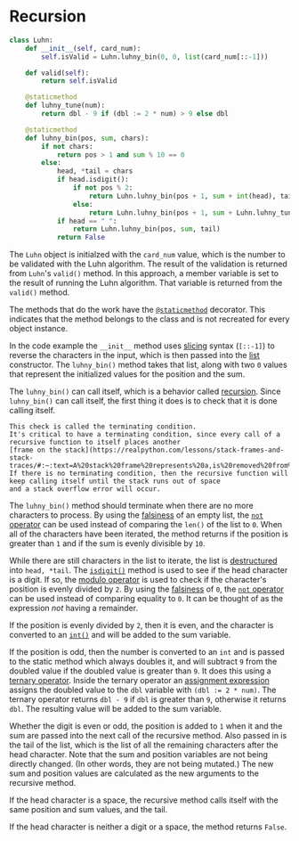 # Recursion

```python
class Luhn:
    def __init__(self, card_num):
        self.isValid = Luhn.luhny_bin(0, 0, list(card_num[::-1]))

    def valid(self):
        return self.isValid

    @staticmethod
    def luhny_tune(num):
        return dbl - 9 if (dbl := 2 * num) > 9 else dbl

    @staticmethod
    def luhny_bin(pos, sum, chars):
        if not chars:
            return pos > 1 and sum % 10 == 0
        else:
            head, *tail = chars
            if head.isdigit():
                if not pos % 2:
                    return Luhn.luhny_bin(pos + 1, sum + int(head), tail)
                else:
                    return Luhn.luhny_bin(pos + 1, sum + Luhn.luhny_tune(int(head)), tail)
            if head == " ":
                return Luhn.luhny_bin(pos, sum, tail)
            return False

```

The `Luhn` object is initialzed with the `card_num` value, which is the number to be validated with the Luhn algorithm.
The result of the validation is returned from `Luhn`'s `valid()` method.
In this approach, a member variable is set to the result of running the Luhn algorithm.
That variable is returned from the `valid()` method.

The methods that do the work have the [`@staticmethod`][static-method] decorator.
This indicates that the method belongs to the class and is not recreated for every object instance.

In the code example the `__init__` method uses [slicing][slicing] syntax (`[::-1]`) to reverse the characters in the input,
which is then passed into the [list][list] constructor.
The `luhny_bin()` method takes that list, along with two `0` values that represent the initialized values for the position and the sum.

The `luhny_bin()` can call itself, which is a behavior called [recursion][recursion].
Since `luhny_bin()` can call itself, the first thing it does is to check that it is done calling itself.

```exercism/note
This check is called the terminating condition.
It's critical to have a terminating condition, since every call of a recursive function to itself places another
[frame on the stack](https://realpython.com/lessons/stack-frames-and-stack-traces/#:~:text=A%20stack%20frame%20represents%20a,is%20removed%20from%20the%20stack.).
If there is no terminating condition, then the recursive function will keep calling itself until the stack runs out of space
and a stack overflow error will occur.
```

The `luhny_bin()` method should terminate when there are no more characters to process.
By using the [falsiness][falsiness] of an empty list, the [`not` operator][not-operator] can be used instead of comparing the `len()` of the list to `0`.
When all of the characters have been iterated, the method returns if the position is greater than `1` and if the sum is evenly divisible by `10`.

While there are still characters in the list to iterate, the list is [destructured][destructure] into `head, *tail`.
The [`isdigit()`][isdigit] method is used to see if the head character is a digit.
If so, the [modulo operator][modulo-operator] is used to check if the character's position is evenly divided by `2`.
By using the [falsiness][falsiness] of `0`, the [`not` operator][not-operator] can be used instead of comparing equality to `0`.
It can be thought of as the expression _not_ having a remainder.

If the position is evenly divided by `2`, then it is even, and the character is converted to an [`int()`][int] and will be added to the sum variable.

If the position is odd, then the number is converted to an `int` and is passed to the static method which always doubles it,
and will subtract `9` from the doubled value if the doubled value is greater than `9`.
It does this using a [ternary operator][ternary-operator].
Inside the ternary operator an [assignment expression][assignment-expression] assigns the doubled value to the `dbl` variable with `(dbl := 2 * num)`.
The ternary operator returns `dbl - 9` if `dbl` is greater than `9`, otherwise it returns `dbl`.
The resulting value will be added to the sum variable.

Whether the digit is even or odd, the position is added to `1` when it and the sum are passed into the next call of the recursive method.
Also passed in is the tail of the list, which is the list of all the remaining characters after the head character.
Note that the sum and position variables are not being directly changed.
(In other words, they are not being mutated.)
The new sum and position values are calculated as the new arguments to the recursive method.

If the head character is a space, the recursive method calls itself with the same position and sum values, and the tail.

If the head character is neither a digit or a space, the method returns `False`.

[static-method]: https://docs.python.org/3/library/functions.html?#staticmethod
[slicing]: https://www.learnbyexample.org/python-string-slicing/
[list]: https://docs.python.org/3/library/functions.html?#func-list
[recursion]: https://realpython.com/python-recursion/
[stack-frame]: https://realpython.com/lessons/stack-frames-and-stack-traces/#:~:text=A%20stack%20frame%20represents%20a,is%20removed%20from%20the%20stack.
[destructure]: https://riptutorial.com/python/example/14981/destructuring-assignment
[isdigit]: https://docs.python.org/3/library/stdtypes.html?#str.isdigit
[modulo-operator]: https://realpython.com/python-modulo-operator/
[falsiness]: https://www.pythontutorial.net/python-basics/python-boolean/
[not-operator]: https://realpython.com/python-not-operator/
[int]: https://docs.python.org/3/library/functions.html?#int
[ternary-operator]: https://www.pythontutorial.net/python-basics/python-ternary-operator/
[assignment-expression]: https://peps.python.org/pep-0572/
